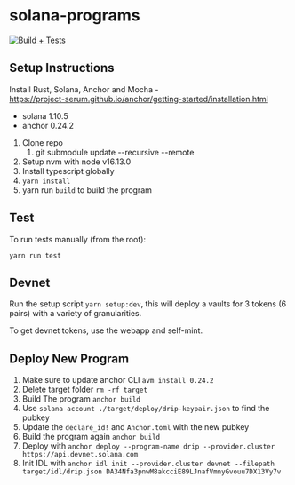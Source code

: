 # solana-programs

[![Build + Tests](https://github.com/Dcaf-Protocol/solana-programs/actions/workflows/build-and-test.yml/badge.svg)](https://github.com/Dcaf-Protocol/solana-programs/actions/workflows/build-and-test.yml)

## Setup Instructions

Install Rust, Solana, Anchor and Mocha - <br>
https://project-serum.github.io/anchor/getting-started/installation.html

- solana 1.10.5
- anchor 0.24.2

1. Clone repo
   1. git submodule update --recursive --remote
2. Setup nvm with node v16.13.0
3. Install typescript globally
4. `yarn install`
5. yarn run `build` to build the program

## Test

To run tests manually (from the root):

`yarn run test`

## Devnet

Run the setup script `yarn setup:dev`, this
will deploy a vaults for 3 tokens (6 pairs) with a variety of
granularities.

To get devnet tokens, use the webapp and self-mint.

## Deploy New Program

1. Make sure to update anchor CLI `avm install 0.24.2`
2. Delete target folder `rm -rf target`
3. Build The program `anchor build`
4. Use `solana account ./target/deploy/drip-keypair.json` to find the pubkey
5. Update the `declare_id!` and `Anchor.toml` with the new pubkey
6. Build the program again `anchor build`
7. Deploy with `anchor deploy --program-name drip --provider.cluster https://api.devnet.solana.com`
8. Init IDL with `anchor idl init --provider.cluster devnet --filepath target/idl/drip.json DA34Nfa3pnwM8akcciE89LJnafVmnyGvouu7DX13Vy7v`
